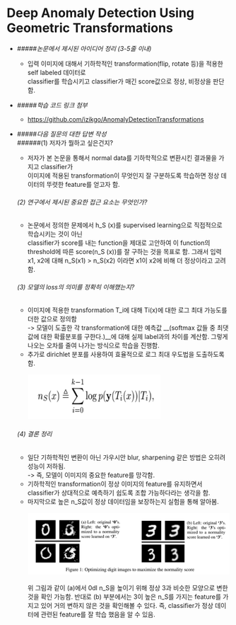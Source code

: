 Deep Anomaly Detection Using Geometric Transformations
======================================================

* #####*논문에서 제시된 아이디어 정리 (3-5줄 이내)*   
  * 입력 이미지에 대해서 기하학적인 transformation(flip, rotate 등)을 적용한 self labeled 데이터로   
    classifier를 학습시키고 classifier가 매긴 score값으로 정상, 비정상을 판단함.

    
* #####*학습 코드 링크 첨부*   
  * https://github.com/izikgo/AnomalyDetectionTransformations

* #####*다음 질문의 대한 답변 작성*   
  ######(1) 저자가 뭘하고 싶은건지?
  * 저자가 본 논문을 통해서 normal data를 기하학적으로 변환시킨 결과물을 가지고 classifier가   
    이미지에 적용된 transformation이 무엇인지 잘 구분하도록 학습하면 정상 데이터의 뚜렷한 feature를 얻고자 함.

  ###### (2) 연구에서 제시된 중요한 접근 요소는 무엇인가?
  * 논문에서 정의한 문제에서 h_S (x)를 supervised learning으로 직접적으로 학습시키는 것이 아닌   
    classifier가 score를 내는 function을 제대로 고안하여 이 function의 threshold에 따른 score(n_S (x))를 잘 구하는 것을
    목표로 함. 그래서 입력 x1, x2에 대해 n_S(x1) > n_S(x2) 이라면 x1이 x2에 비해 더 정상이라고 고려함.
  
  ###### (3) 모델의 loss의 의미를 정확히 이해했는지?
   * 이미지에 적용한 transformation T_i에 대해 Ti(x)에 대한 로그 최대 가능도를 더한 값으로 정의함   
     -> 모델이 도출한 각 transformation에 대한 예측값 __(softmax 값들 중 최댓값에 대한 확률분포를 구한다.)__에 대해 
        실제 label과의 차이를 계산함. 그렇게 나오는 오차를 줄여 나가는 방식으로 학습을 진행함.
   * 추가로 dirichlet 분포를 사용하여 효율적으로 로그 최대 우도법을 도출하도록 함. <br></br>
   <img src="img_1_1.png" width="300px" height="100px" title="px(픽셀) 크기 설정" alt="loss"></img>

   ###### (4) 결론 정리   
   * 일단 기하학적인 변환이 아닌 가우시안 blur, sharpening 같은 방법은 오히려 성능이 저하됨.   
  -> 즉, 모델이 이미지의 중요한 feature를 망각함.
   * 기하학적인 transformation이 정상 이미지의 feature를 유지하면서 classifier가 상대적으로 예측하기 쉽도록 조합 가능하다라는 생각을 함.
   * 마지막으로 높은 n_S값이 정상 데이터임을 보장하는지 실험을 통해 알아봄. 
   <br></br>
    ![img_1.png](img_1_2.png) <br></br>
   위 그림과 같이 (a)에서 0dl n_S을 높이기 위해 정상 3과 비슷한 모양으로 변한 것을 확인 가능함. 반대로 (b) 부분에서는
   3이 높은 n_S를 가지는 feature를 가지고 있어 거의 변하지 않은 것을 확인해볼 수 있다. 즉, classifier가 정상 데이터에 관련된
   feature를 잘 학습 했음을 알 수 있음.